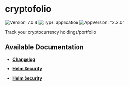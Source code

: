 # cryptofolio

![Version: 7.0.4](https://img.shields.io/badge/Version-7.0.4-informational?style=flat-square) ![Type: application](https://img.shields.io/badge/Type-application-informational?style=flat-square) ![AppVersion: "2.2.0"](https://img.shields.io/badge/AppVersion-"2.2.0"-informational?style=flat-square)

Track your cryptocurrency holdings/portfolio

## Available Documentation

- [**Changelog**](CHANGELOG)

- [**Helm Security**](container-security)

- [**Helm Security**](helm-security)

